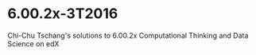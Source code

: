 # 6.00.2x-3T2016
Chi-Chu Tschang's solutions to 6.00.2x Computational Thinking and Data Science on edX
